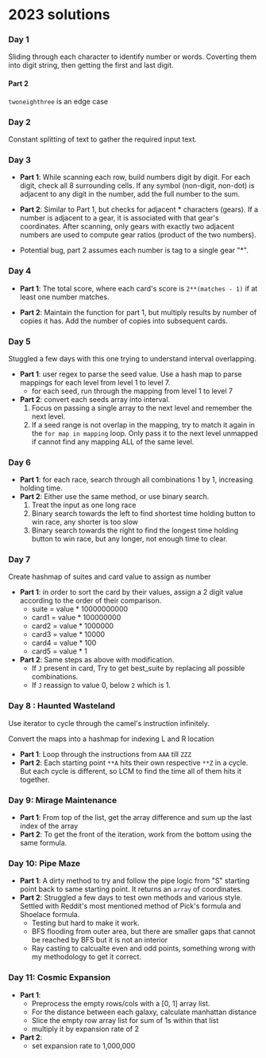 # 2023 solutions

### Day 1
Sliding through each character to identify number or words. Coverting them into digit string, then getting the first and last digit.

#### Part 2
`twoneighthree` is an edge case

### Day 2
Constant splitting of text to gather the required input text.

### Day 3
- **Part 1**: While scanning each row, build numbers digit by digit. For each digit, check all 8 surrounding cells. If any symbol (non-digit, non-dot) is adjacent to any digit in the number, add the full number to the sum.

- **Part 2**: Similar to Part 1, but checks for adjacent * characters (gears). If a number is adjacent to a gear, it is associated with that gear's coordinates. After scanning, only gears with exactly two adjacent numbers are used to compute gear ratios (product of the two numbers).
- Potential bug, part 2 assumes each number is tag to a single gear "*".

### Day 4

- **Part 1**: The total score, where each card's score is `2**(matches - 1)` if at least one number matches.

- **Part 2**: Maintain the function for part 1, but multiply results by number of copies it has. Add the number of copies into subsequent cards. 

### Day 5

Stuggled a few days with this one trying to understand interval overlapping.

- **Part 1**: user regex to parse the seed value. Use a hash map to parse mappings for each level from level 1 to level 7.
    - for each seed, run through the mapping from level 1 to level 7
- **Part 2**: convert each seeds array into interval.
    1. Focus on passing a single array to the next level and remember the next level.
    2. If a seed range is not overlap in the mapping, try to match it again in the `for map in mapping` loop. Only pass it to the next level unmapped if cannot find any mapping ALL of the same level.

### Day 6

- **Part 1**: for each race, search through all combinations 1 by 1, increasing holding time.
- **Part 2**: Either use the same method, or use binary search. 
    1. Treat the input as one long race
    2. Binary search towards the left to find shortest time holding button to win race, any shorter is too slow
    3. Binary search towards the right to find the longest time holding button to win race, but any longer, not enough time to clear.

### Day 7

Create hashmap of suites and card value to assign as number
- **Part 1**: in order to sort the card by their values, assign a 2 digit value according to the order of their comparison. 
    - suite = value * 10000000000
    - card1 = value * 100000000
    - card2 = value * 1000000
    - card3 = value * 10000
    - card4 = value * 100
    - card5 = value * 1
- **Part 2**: Same steps as above with modification.
    - If `J` present in card, Try to get best_suite by replacing all possible combinations.
    - If `J` reassign to value 0, below `2` which is 1.

### Day 8 : Haunted Wasteland

Use iterator to cycle through the camel's instruction infinitely.

Convert the maps into a hashmap for indexing L and R location

- **Part 1**: Loop through the instructions from `AAA` till `ZZZ`
- **Part 2**: Each starting point `**A` hits their own respective `**Z` in a cycle. But each cycle is different, so LCM to find the time all of them hits it together. 

### Day 9: Mirage Maintenance

- **Part 1**: From top of the list, get the array difference and sum up the last index of the array
- **Part 2**: To get the front of the iteration, work from the bottom using the same formula.

### Day 10: Pipe Maze

- **Part 1**: A dirty method to try and follow the pipe logic from "S" starting point back to same starting point. It returns an `array` of coordinates. 
- **Part 2**: Struggled a few days to test own methods and various style. Settled with Reddit's most mentioned method of Pick's formula and Shoelace formula. 
    - Testing but hard to make it work.
    - BFS flooding from outer area, but there are smaller gaps that cannot be reached by BFS but it is not an interior
    - Ray casting to calcualte even and odd points, something wrong with my methodology to get it correct.

### Day 11: Cosmic Expansion 

- **Part 1**: 
    - Preprocess the empty rows/cols with a [0, 1]  array list.
    - For the distance between each galaxy, calculate manhattan distance
    - Slice the empty row array list for sum of 1s within that list
    - multiply it by expansion rate of 2
- **Part 2**: 
    - set expansion rate to 1,000,000